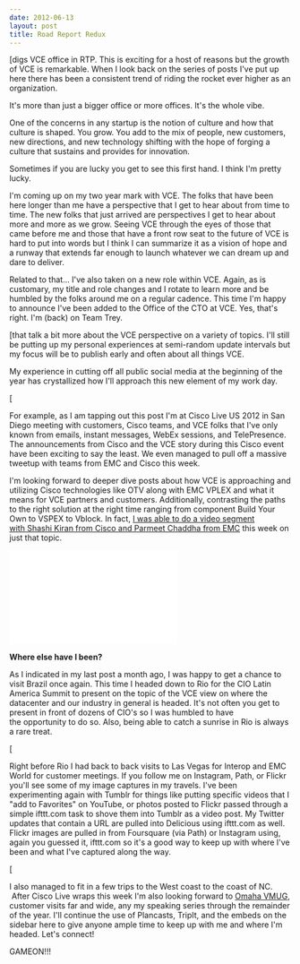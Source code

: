 ```yaml
---
date: 2012-06-13
layout: post
title: Road Report Redux
---
```


[digs VCE office in RTP. This is exciting for a host of reasons but the growth of VCE is remarkable. When I look back on the series of posts I've put up here there has been a consistent trend of riding the rocket ever higher as an organization.

It's more than just a bigger office or more offices. It's the whole vibe.

One of the concerns in any startup is the notion of culture and how that culture is shaped. You grow. You add to the mix of people, new customers, new directions, and new technology shifting with the hope of forging a culture that sustains and provides for innovation.

Sometimes if you are lucky you get to see this first hand. I think I'm pretty lucky.

I'm coming up on my two year mark with VCE. The folks that have been here longer than me have a perspective that I get to hear about from time to time. The new folks that just arrived are perspectives I get to hear about more and more as we grow. Seeing VCE through the eyes of those that came before me and those that have a front row seat to the future of VCE is hard to put into words but I think I can summarize it as a vision of hope and a runway that extends far enough to launch whatever we can dream up and dare to deliver.

<a href="http://www.flickr.com/photos/jcuthrell/11372078794/" title="TeamJacobEdwardTrey by qthrul, on Flickr"></a>

Related to that... I've also taken on a new role within VCE. Again, as is customary, my title and role changes and I rotate to learn more and be humbled by the folks around me on a regular cadence. This time I'm happy to announce I've been added to the Office of the CTO at VCE. Yes, that's right. I'm (back) on Team Trey.

[that talk a bit more about the VCE perspective on a variety of topics. I'll still be putting up my personal experiences at semi-random update intervals but my focus will be to publish early and often about all things VCE.

My experience in cutting off all public social media at the beginning of the year has crystallized how I'll approach this new element of my work day.

[

For example, as I am tapping out this post I'm at Cisco Live US 2012 in San Diego meeting with customers, Cisco teams, and VCE folks that I've only known from emails, instant messages, WebEx sessions, and TelePresence. The announcements from Cisco and the VCE story during this Cisco event have been exciting to say the least. We even managed to pull off a massive tweetup with teams from EMC and Cisco this week.

I'm looking forward to deeper dive posts about how VCE is approaching and utilizing Cisco technologies like OTV along with EMC VPLEX and what it means for VCE partners and customers. Additionally, contrasting the paths to the right solution at the right time ranging from component Build Your Own to VSPEX to Vblock. In fact, [I was able to do a video segment with Shashi Kiran from Cisco and Parmeet Chaddha from EMC](http://blogs.cisco.com/datacenter/three-paths-to-private-clouds-with-cisco-emc-and-vce/) this week on just that topic.

<iframe width="300" height="168" src="//www.youtube.com/embed/SibtV9pAxWM" frameborder="0" allowfullscreen></iframe>

**Where else have I been?**

As I indicated in my last post a month ago, I was happy to get a chance to visit Brazil once again. This time I headed down to Rio for the CIO Latin America Summit to present on the topic of the VCE view on where the datacenter and our industry in general is headed. It's not often you get to present in front of dozens of CIO's so I was humbled to have the opportunity to do so. Also, being able to catch a sunrise in Rio is always a rare treat.

[

Right before Rio I had back to back visits to Las Vegas for Interop and EMC World for customer meetings. If you follow me on Instagram, Path, or Flickr you'll see some of my image captures in my travels. I've been experimenting again with Tumblr for things like putting specific videos that I "add to Favorites" on YouTube, or photos posted to Flickr passed through a simple ifttt.com task to shove them into Tumblr as a video post. My Twitter updates that contain a URL are pulled into Delicious using ifttt.com as well. Flickr images are pulled in from Foursquare (via Path) or Instagram using, again you guessed it, ifttt.com so it's a good way to keep up with where I've been and what I've captured along the way.

[

I also managed to fit in a few trips to the West coast to the coast of NC.  After Cisco Live wraps this week I'm also looking forward to [Omaha VMUG](http://www.vmug.com/e/in/eid=481), customer visits far and wide, any my speaking series through the remainder of the year. I'll continue the use of Plancasts, TripIt, and the embeds on the sidebar here to give anyone ample time to keep up with me and where I'm headed. Let's connect!

GAMEON!!!


